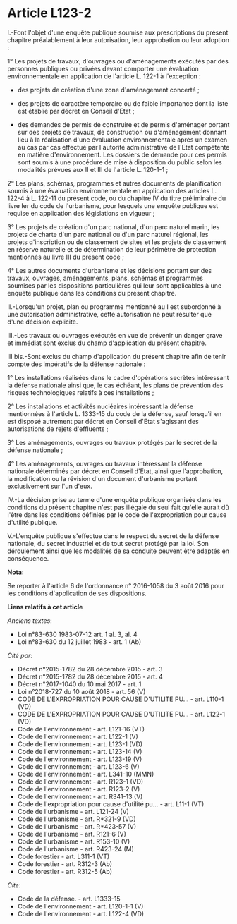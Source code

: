 # Article L123-2

I.-Font l'objet d'une enquête publique soumise aux prescriptions du présent chapitre préalablement à leur autorisation, leur
approbation ou leur adoption : 

1° Les projets de travaux, d'ouvrages ou d'aménagements exécutés par des personnes publiques ou privées devant comporter une
évaluation environnementale en application de l'article L. 122-1 à l'exception :

- des projets de création d'une zone d'aménagement concerté ;

- des projets de caractère temporaire ou de faible importance dont la liste est établie par décret en Conseil d'Etat ;

- des demandes de permis de construire et de permis d'aménager portant sur des projets de travaux, de construction ou
d'aménagement donnant lieu à la réalisation d'une évaluation environnementale après un examen au cas par cas effectué par
l'autorité administrative de l'Etat compétente en matière d'environnement. Les dossiers de demande pour ces permis sont
soumis à une procédure de mise à disposition du public selon les modalités prévues aux II et III de l'article L. 120-1-1 ; 

2° Les plans, schémas, programmes et autres documents de planification soumis à une évaluation environnementale en
application des articles L. 122-4 à L. 122-11 du présent code, ou du chapitre IV du titre préliminaire du livre Ier du code
de l'urbanisme, pour lesquels une enquête publique est requise en application des législations en vigueur ; 

3° Les projets de création d'un parc national, d'un parc naturel marin, les projets de charte d'un parc national ou d'un parc
naturel régional, les projets d'inscription ou de classement de sites et les projets de classement en réserve naturelle et de
détermination de leur périmètre de protection mentionnés au livre III du présent code ; 

4° Les autres documents d'urbanisme et les décisions portant sur des travaux, ouvrages, aménagements, plans, schémas et
programmes soumises par les dispositions particulières qui leur sont applicables à une enquête publique dans les conditions
du présent chapitre. 

II.-Lorsqu'un projet, plan ou programme mentionné au I est subordonné à une autorisation administrative, cette autorisation
ne peut résulter que d'une décision explicite. 

III.-Les travaux ou ouvrages exécutés en vue de prévenir un danger grave et immédiat sont exclus du champ d'application du
présent chapitre. 

III bis.-Sont exclus du champ d'application du présent chapitre afin de tenir compte des impératifs de la défense
nationale : 

1° Les installations réalisées dans le cadre d'opérations secrètes intéressant la défense nationale ainsi que, le cas
échéant, les plans de prévention des risques technologiques relatifs à ces installations ; 

2° Les installations et activités nucléaires intéressant la défense mentionnées à l'article L. 1333-15 du code de la défense,
sauf lorsqu'il en est disposé autrement par décret en Conseil d'Etat s'agissant des autorisations de rejets d'effluents ; 

3° Les aménagements, ouvrages ou travaux protégés par le secret de la défense nationale ; 

4° Les aménagements, ouvrages ou travaux intéressant la défense nationale déterminés par décret en Conseil d'Etat, ainsi que
l'approbation, la modification ou la révision d'un document d'urbanisme portant exclusivement sur l'un d'eux. 

IV.-La décision prise au terme d'une enquête publique organisée dans les conditions du présent chapitre n'est pas illégale du
seul fait qu'elle aurait dû l'être dans les conditions définies par le code de l'expropriation pour cause d'utilité
publique. 

V.-L'enquête publique s'effectue dans le respect du secret de la défense nationale, du secret industriel et de tout secret
protégé par la loi. Son déroulement ainsi que les modalités de sa conduite peuvent être adaptés en conséquence.

**Nota:**

Se reporter à l'article 6 de l'ordonnance n° 2016-1058 du 3 août 2016 pour les conditions d'application de ses dispositions.

**Liens relatifs à cet article**

_Anciens textes_:

  - Loi n°83-630 1983-07-12 art. 1 al. 3, al. 4
  - Loi n°83-630 du 12 juillet 1983 - art. 1 (Ab)

_Cité par_:

  - Décret n°2015-1782 du 28 décembre 2015 - art. 3
  - Décret n°2015-1782 du 28 décembre 2015 - art. 4
  - Décret n°2017-1040 du 10 mai 2017 - art. 1
  - Loi n°2018-727 du 10 août 2018 - art. 56 (V)
  - CODE DE L'EXPROPRIATION POUR CAUSE D'UTILITE PU... - art. L110-1 (VD)
  - CODE DE L'EXPROPRIATION POUR CAUSE D'UTILITE PU... - art. L122-1 (VD)
  - Code de l'environnement - art. L121-16 (VT)
  - Code de l'environnement - art. L122-1 (V)
  - Code de l'environnement - art. L123-1 (VD)
  - Code de l'environnement - art. L123-14 (V)
  - Code de l'environnement - art. L123-19 (V)
  - Code de l'environnement - art. L123-6 (V)
  - Code de l'environnement - art. L341-10 (MMN)
  - Code de l'environnement - art. R123-1 (VD)
  - Code de l'environnement - art. R123-2 (V)
  - Code de l'environnement - art. R341-13 (V)
  - Code de l'expropriation pour cause d'utilité pu... - art. L11-1 (VT)
  - Code de l'urbanisme - art. L121-24 (V)
  - Code de l'urbanisme - art. R*321-9 (VD)
  - Code de l'urbanisme - art. R*423-57 (V)
  - Code de l'urbanisme - art. R121-6 (V)
  - Code de l'urbanisme - art. R153-10 (V)
  - Code de l'urbanisme - art. R423-24 (M)
  - Code forestier - art. L311-1 (VT)
  - Code forestier - art. R312-3 (Ab)
  - Code forestier - art. R312-5 (Ab)

_Cite_:

  - Code de la défense. - art. L1333-15
  - Code de l'environnement - art. L120-1-1 (V)
  - Code de l'environnement - art. L122-4 (VD)
